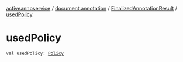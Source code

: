 [activeannoservice](../../index.md) / [document.annotation](../index.md) / [FinalizedAnnotationResult](index.md) / [usedPolicy](./used-policy.md)

# usedPolicy

`val usedPolicy: `[`Policy`](../../project.policy/-policy/index.md)